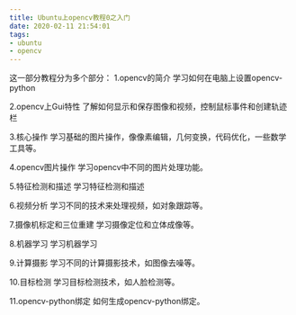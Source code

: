 ```yaml
---
title: Ubuntu上opencv教程0之入门
date: 2020-02-11 21:54:01
tags:
- ubuntu
- opencv
---
```

这一部分教程分为多个部分：
1.opencv的简介
 学习如何在电脑上设置opencv-python

2.opencv上Gui特性
 了解如何显示和保存图像和视频，控制鼠标事件和创建轨迹栏

3.核心操作
 学习基础的图片操作，像像素编辑，几何变换，代码优化，一些数学工具等。

4.opencv图片操作
 学习opencv中不同的图片处理功能。

5.特征检测和描述
 学习特征检测和描述

6.视频分析
 学习不同的技术来处理视频，如对象跟踪等。

7.摄像机标定和三位重建
 学习摄像定位和立体成像等。

8.机器学习
 学习机器学习

9.计算摄影
 学习不同的计算摄影技术，如图像去噪等。

10.目标检测
 学习目标检测技术，如人脸检测等。

11.opencv-python绑定
 如何生成opencv-python绑定。

